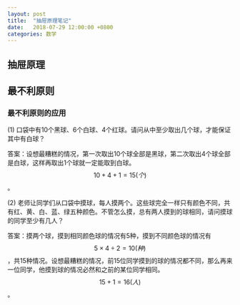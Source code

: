 ```yaml
---
layout: post
title:  "抽屉原理笔记"
date:   2018-07-29 12:00:00 +0800
categories: 数学
---
```


## 抽屉原理


## 最不利原则

### 最不利原则的应用

(1) 口袋中有10个黑球、6个白球、4个红球。请问从中至少取出几个球，才能保证其中有白球？

答案：设想最糟糕的情况，第一次取出10个球全部是黑球，第二次取出4个球全部是白球，这样再取出1个球就一定能取到白球。$$10+4+1=15(个)$$。

(2) 老师让同学们从口袋中摸球，每人摸两个。这些球完全一样只有颜色不同，共有红、黄、白、蓝、绿五种颜色。不管怎么摸，总有两人摸到的球相同，请问摸球的同学至少有几人？

答案：摸两个球，摸到相同颜色球的情况有5种，摸到不同颜色球的情况有$$5×4÷2=10(种)$$，共15种情况。设想最糟糕的情况，前15位同学摸到的球的情况都不同，那么再来一位同学，他摸到球的情况必然和之前的某位同学相同。$$15+1=16(人)$$。

